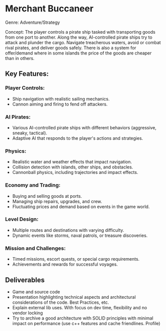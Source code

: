 # Merchant Buccaneer
Genre: Adventure/Strategy 

Concept: The player controls a pirate ship tasked with transporting goods from one port to another. Along the way, AI-controlled pirate ships try to attack and plunder the cargo. Navigate treacherous waters, avoid or combat rival pirates, and deliver goods safely. There is also a system for offer/demand where in some islands the price of the goods are cheaper than in others.

## Key Features:
### Player Controls:
- Ship navigation with realistic sailing mechanics.
- Cannon aiming and firing to fend off attackers.
### AI Pirates:
- Various AI-controlled pirate ships with different behaviors (aggressive, sneaky, tactical).
- Adaptive AI that responds to the player's actions and strategies.
### Physics:
- Realistic water and weather effects that impact navigation.
- Collision detection with islands, other ships, and obstacles.
- Cannonball physics, including trajectories and impact effects.
### Economy and Trading:
- Buying and selling goods at ports.
- Managing ship repairs, upgrades, and crew.
- Fluctuating prices and demand based on events in the game world.
### Level Design:
- Multiple routes and destinations with varying difficulty.
- Dynamic events like storms, naval patrols, or treasure discoveries.
### Mission and Challenges:
- Timed missions, escort quests, or special cargo requirements.
- Achievements and rewards for successful voyages.

## Deliverables
- Game and source code
- Presentation highlighting technical aspects and architectural considerations of the code. Best Practices, etc.
- Explain external lib uses. With focus on dev time, flexibility and no vendor locking 
- Try to archive a good architecture with SOLID principles with minimal impact on performance (use c++ features and cache friendlines. Profile)
